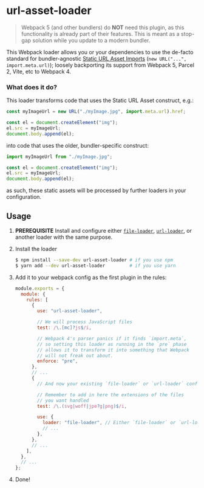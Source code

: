 # url-asset-loader

> Webpack 5 (and other bundlers) do **NOT** need this plugin, as this
> functionality is already part of their features. This is meant as a stop-gap
> solution while you update to a modern bundler.

This Webpack loader allows you or your dependencies to use the de-facto standard
for bundler-agnostic
[Static URL Asset Imports](https://webpack.js.org/guides/asset-modules/#url-assets)
(`new URL("...", import.meta.url)`); loosely backporting its support from
Webpack 5, Parcel 2, Vite, etc to Webpack 4.

### What does it do?

This loader transforms code that uses the Static URL Asset construct, e.g.:

```js
const myImageUrl = new URL("./myImage.jpg", import.meta.url).href;

const el = document.createElement("img");
el.src = myImageUrl;
document.body.append(el);
```

into code that uses the older, bundler-specific construct:

```js
import myImageUrl from "./myImage.jpg";

const el = document.createElement("img");
el.src = myImageUrl;
document.body.append(el);
```

as such, these static assets will be processed by further loaders in your
configuration.

## Usage

1. **PREREQUISITE** Install and configure either
   [`file-loader`](https://github.com/webpack-contrib/file-loader),
   [`url-loader`](https://github.com/webpack-contrib/url-loader), or another
   loader with the same purpose.

2. Install the loader

   ```sh
   $ npm install --save-dev url-asset-loader # if you use npm
   $ yarn add --dev url-asset-loader         # if you use yarn
   ```

3. Add it to your webpack config as the first plugin in the rules:

   ```js
   module.exports = {
     module: {
       rules: [
         {
           use: "url-asset-loader",

           // We will process JavaScript files
           test: /\.[mc]?js$/i,

           // Webpack 4's parser panics if it finds `import.meta`,
           // so setting this loader as running in the `pre` phase
           // allows it to transform it into something that Webpack
           // will not freak out about.
           enforce: "pre",
         },
         // ...
         {
           // And now your existing `file-loader` or `url-loader` config

           // Remember to add in here the extensions of the files
           // you want handled
           test: /\.(svg|woff|jpe?g|png)$/i,

           use: {
             loader: "file-loader", // Either `file-loader` or `url-loader`
             // ...
           },
         },
         // ...
       ],
     },
     // ...
   };
   ```

4. Done!
